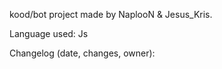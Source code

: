 kood/bot project made by NaplooN & Jesus_Kris.

Language used: Js

Changelog (date, changes, owner):